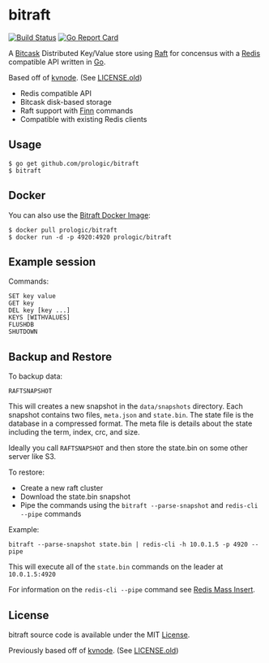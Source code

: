 # bitraft

[![Build Status](https://cloud.drone.io/api/badges/prologic/bitraft/status.svg)](https://cloud.drone.io/prologic/bitraft)
[![Go Report Card](https://goreportcard.com/badge/prologic/bitraft)](https://goreportcard.com/report/prologic/bitraft)

A [Bitcask](https://github.com/prologic/bitcask) Distributed Key/Value store
using [Raft](https://github.com/hashicorp/raft) for concensus with a
[Redis](https://redis.org) compatible API written in [Go](https://golang.org).

Based off of [kvnode](https://github.com/tidwall/kvnode).
(See [LICENSE.old](/LICENSE.old))

- Redis compatible API
- Bitcask disk-based storage
- Raft support with [Finn](https://github.com/tidwall/finn) commands
- Compatible with existing Redis clients

## Usage

```#!bash
$ go get github.com/prologic/bitraft
$ bitraft
```

## Docker

You can also use the [Bitraft Docker Image](https://cloud.docker.com/u/prologic/repository/docker/prologic/bitraft):

```#!bash
$ docker pull prologic/bitraft
$ docker run -d -p 4920:4920 prologic/bitraft
```

## Example session

Commands:

```
SET key value
GET key
DEL key [key ...]
KEYS [WITHVALUES]
FLUSHDB
SHUTDOWN
```

## Backup and Restore

To backup data:
```
RAFTSNAPSHOT
```
This will creates a new snapshot in the `data/snapshots` directory.
Each snapshot contains two files, `meta.json` and `state.bin`.
The state file is the database in a compressed format. 
The meta file is details about the state including the term, index, crc, and size.

Ideally you call `RAFTSNAPSHOT` and then store the state.bin on some other server like S3.

To restore:
- Create a new raft cluster
- Download the state.bin snapshot
- Pipe the commands using the `bitraft --parse-snapshot` and `redis-cli --pipe` commands

Example:
```
bitraft --parse-snapshot state.bin | redis-cli -h 10.0.1.5 -p 4920 --pipe
```

This will execute all of the `state.bin` commands on the leader at `10.0.1.5:4920`


For information on the `redis-cli --pipe` command see [Redis Mass Insert](https://redis.io/topics/mass-insert).

## License

bitraft source code is available under the MIT [License](/LICENSE).

Previously based off of [kvnode](https://github.com/tidwall/kvnode).
(See [LICENSE.old](/LICENSE.old))
